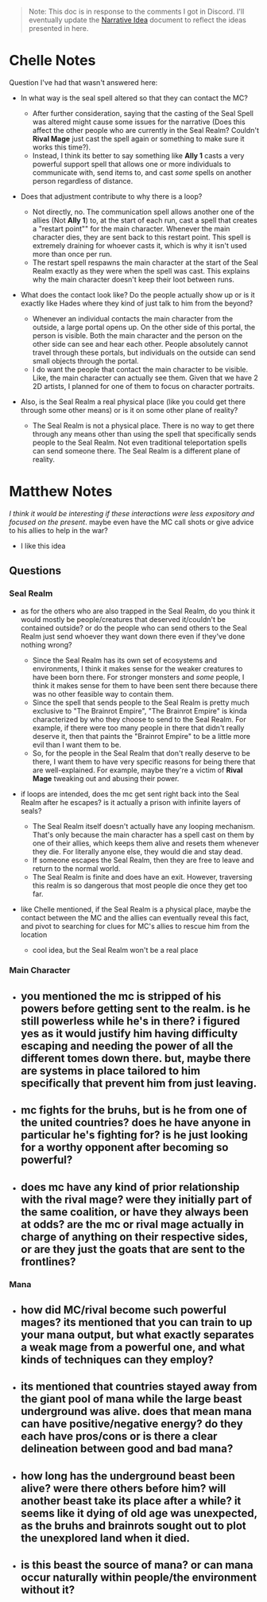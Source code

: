 
> Note: This doc is in response to the comments I got in Discord. I'll eventually update the [Narrative Idea](<../../Narrative Idea.md>) document to reflect the ideas presented in here.

# Chelle Notes

Question I've had that wasn't answered here:

- In what way is the seal spell altered so that they can contact the MC?
	- After further consideration, saying that the casting of the Seal Spell was altered might cause some issues for the narrative (Does this affect the other people who are currently in the Seal Realm? Couldn't **Rival Mage** just cast the spell again or something to make sure it works this time?).
	- Instead, I think its better to say something like **Ally 1** casts a very powerful support spell that allows one or more individuals to communicate with, send items to, and cast _some_ spells on another person regardless of distance.

- Does that adjustment contribute to why there is a loop?
	- Not directly, no. The communication spell allows another one of the allies (Not **Ally 1**) to, at the start of each run, cast a spell that creates a "restart point"" for the main character. Whenever the main character dies, they are sent back to this restart point. This spell is extremely draining for whoever casts it, which is why it isn't used more than once per run.
	- The restart spell respawns the main character at the start of the Seal Realm exactly as they were when the spell was cast. This explains why the main character doesn't keep their loot between runs.

- What does the contact look like? Do the people actually show up or is it exactly like Hades where they kind of just talk to him from the beyond?
	- Whenever an individual contacts the main character from the outside, a large portal opens up. On the other side of this portal, the person is visible. Both the main character and the person on the other side can see and hear each other. People absolutely cannot travel through these portals, but individuals on the outside can send small objects through the portal.
	- I do want the people that contact the main character to be visible. Like, the main character can actually see them. Given that we have 2 2D artists, I planned for one of them to focus on character portraits.

- Also, is the Seal Realm a real physical place (like you could get there through some other means) or is it on some other plane of reality?
	- The Seal Realm is not a physical place. There is no way to get there through any means other than using the spell that specifically sends people to the Seal Realm. Not even traditional teleportation spells can send someone there. The Seal Realm is a different plane of reality.

# Matthew Notes

_I think it would be interesting if these interactions were less expository and focused on the present_. maybe even have the MC call shots or give advice to his allies to help in the war?
- I like this idea

## Questions

### Seal Realm
- as for the others who are also trapped in the Seal Realm, do you think it would mostly be people/creatures that deserved it/couldn't be contained outside? or do the people who can send others to the Seal Realm just send whoever they want down there even if they've done nothing wrong?
	- Since the Seal Realm has its own set of ecosystems and environments, I think it makes sense for the weaker creatures to have been born there. For stronger monsters and _some_ people, I think it makes sense for them to have been sent there because there was no other feasible way to contain them.
	- Since the spell that sends people to the Seal Realm is pretty much exclusive to "The Brainrot Empire", "The Brainrot Empire" is kinda characterized by who they choose to send to the Seal Realm. For example, if there were too many people in there that didn't really deserve it, then that paints the "Brainrot Empire" to be a little more evil than I want them to be.
	- So, for the people in the Seal Realm that don't really deserve to be there, I want them to have very specific reasons for being there that are well-explained. For example, maybe they're a victim of **Rival Mage** tweaking out and abusing their power.

- if loops are intended, does the mc get sent right back into the Seal Realm after he escapes? is it actually a prison with infinite layers of seals?
	- The Seal Realm itself doesn't actually have any looping mechanism. That's only because the main character has a spell cast on them by one of their allies, which keeps them alive and resets them whenever they die. For literally anyone else, they would die and stay dead.
	- If someone escapes the Seal Realm, then they are free to leave and return to the normal world.
	- The Seal Realm is finite and does have an exit. However, traversing this realm is so dangerous that most people die once they get too far.

- like Chelle mentioned, if the Seal Realm is a physical place, maybe the contact between the MC and the allies can eventually reveal this fact, and pivot to searching for clues for MC's allies to rescue him from the location
	- cool idea, but the Seal Realm won't be a real place

### Main Character
- you mentioned the mc is stripped of his powers before getting sent to the realm. is he still powerless while he's in there? i figured yes as it would justify him having difficulty escaping and needing the power of all the different tomes down there. but, maybe there are systems in place tailored to him specifically that prevent him from just leaving.
	- 

- mc fights for the bruhs, but is he from one of the united countries? does he have anyone in particular he's fighting for? is he just looking for a worthy opponent after becoming so powerful?
	- 

- does mc have any kind of prior relationship with the rival mage? were they initially part of the same coalition, or have they always been at odds? are the mc or rival mage actually in charge of anything on their respective sides, or are they just the goats that are sent to the frontlines?
	- 

### Mana
- how did MC/rival become such powerful mages? its mentioned that you can train to up your mana output, but what exactly separates a weak mage from a powerful one, and what kinds of techniques can they employ?
	- 

- its mentioned that countries stayed away from the giant pool of mana while the large beast underground was alive. does that mean mana can have positive/negative energy? do they each have pros/cons or is there a clear delineation between good and bad mana?
	- 

- how long has the underground beast been alive? were there others before him? will another beast take its place after a while? it seems like it dying of old age was unexpected, as the bruhs and brainrots sought out to plot the unexplored land when it died.
	- 

- is this beast the source of mana? or can mana occur naturally within people/the environment without it?
	- 
